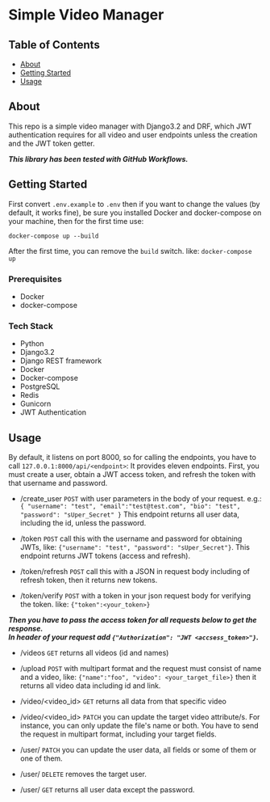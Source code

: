 # Simple Video Manager

## Table of Contents

- [About](#about)
- [Getting Started](#getting_started)
- [Usage](#usage)

## About <a name = "about"></a>

This repo is a simple video manager with Django3.2 and DRF, which JWT authentication requires for all video and user endpoints unless the creation and the JWT token getter.

**_This library has been tested with GitHub Workflows._**

## Getting Started <a name = "getting_started"></a>

First convert `.env.example` to `.env` then if you want to change the values (by default, it works fine), be sure you installed Docker and docker-compose on your machine, then for the first time use:

`docker-compose up --build`

After the first time, you can remove the `build` switch. like: `docker-compose up`

### Prerequisites

- Docker
- docker-compose

### Tech Stack

- Python
- Django3.2
- Django REST framework
- Docker
- Docker-compose
- PostgreSQL
- Redis
- Gunicorn
- JWT Authentication
  
## Usage <a name = "usage"></a>

By default, it listens on port 8000, so for calling the endpoints, you have to call `127.0.0.1:8000/api/<endpoint>`:
It provides eleven endpoints. First, you must create a user, obtain a JWT access token, and refresh the token with that username and password.

- /create_user `POST` with user parameters in the body of your request. e.g.:
`{
    "username": "test",
    "email":"test@test.com",
    "bio": "test",
    "password": "sUper_Secret"
}`
This endpoint returns all user data, including the id, unless the password.

- /token `POST` call this with the username and password for obtaining JWTs, like: `{"username": "test", "password": "sUper_Secret"}`. This endpoint returns JWT tokens (access and refresh).

- /token/refresh `POST` call this with a JSON in request body including of refresh token, then it returns new tokens.

- /token/verify `POST` with a token in your json request body for verifying the token. like: `{"token":<your_token>}`

**_Then you have to pass the access token for all requests below to get the response. 
<br>In header of your request add `{"Authorization": "JWT <accsess_token>"}`._**
  
- /videos `GET` returns all videos (id and names)
  
- /upload `POST` with multipart format and the request must consist of name and a video, like: `{"name":"foo", "video": <your_target_file>}` then it returns all video data including id and link.
  
- /video/<video_id> `GET` returns all data from that specific video
  
- /video/<video_id> `PATCH` you can update the target video attribute/s. For instance, you can only update the file's name or both. You have to send the request in multipart format, including your target fields.

- /user/<username> `PATCH` you can update the user data, all fields or some of them or one of them.
  
- /user/<username> `DELETE` removes the target user.

- /user/<username> `GET` returns all user data except the password.
